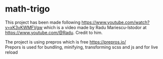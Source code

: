 # math-trigo

This project has been made following https://www.youtube.com/watch?v=xK3vKWMFVgw which is a video made by
Radu Mariescu-Istodor at https://www.youtube.com/@Radu. Credit to him.

The project is using prepros which is free https://prepros.io/ \
Prepors is used for bundling, minifying, transforming scss and js and for live reload
